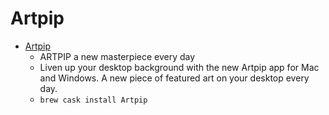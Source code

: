 # Artpip
- [Artpip](https://www.artpip.com/)
  -  ARTPIP a new masterpiece every day
  - Liven up your desktop background with the new Artpip app for Mac and Windows. A new piece of featured art on your desktop every day.
  - `brew cask install Artpip`
